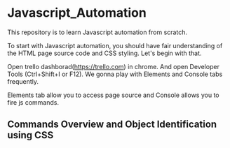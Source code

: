 # Javascript_Automation
This repository is to learn Javascript automation from scratch.

To start with Javascript automation, you should have fair understanding of the HTML page source code and CSS styling. Let's begin with that.

Open trello dashborad(https://trello.com) in chrome. And open Developer Tools (Ctrl+Shift+I or F12). We gonna play with Elements and Console tabs frequently.

Elements tab allow you to access page source and Console allows you to fire js commands.


## Commands Overview and Object Identification using CSS


